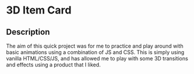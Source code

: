 # 3D Item Card

## Description
The aim of this quick project was for me to practice and play around with basic animations using a combination of JS and CSS.
This is simply using vanilla HTML/CSS/JS, and has allowed me to play with some 3D transitions and effects using a product that I liked.

